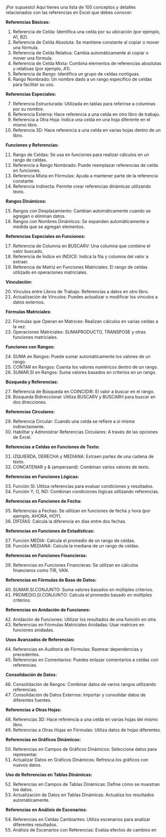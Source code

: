 ¡Por supuesto! Aquí tienes una lista de 100 conceptos y detalles relacionados con las referencias en Excel que debes conocer:

**Referencias Básicas:**

1. Referencia de Celda: Identifica una celda por su ubicación (por ejemplo, A1, B2).
2. Referencia de Celda Absoluta: Se mantiene constante al copiar o mover una fórmula.
3. Referencia de Celda Relativa: Cambia automáticamente al copiar o mover una fórmula.
4. Referencia de Celda Mixta: Combina elementos de referencias absolutas y relativas (por ejemplo, $A$1).
5. Referencia de Rango: Identifica un grupo de celdas contiguas.
6. Rango Nombrado: Un nombre dado a un rango específico de celdas para facilitar su uso.

**Referencias Especiales:**

7. Referencia Estructurada: Utilizada en tablas para referirse a columnas por su nombre.
8. Referencia Externa: Hace referencia a una celda en otro libro de trabajo.
9. Referencia a Otra Hoja: Indica una celda en una hoja diferente en el mismo libro.
10. Referencia 3D: Hace referencia a una celda en varias hojas dentro de un libro.

**Funciones y Referencias:**

11. Rango de Celdas: Se usa en funciones para realizar cálculos en un rango de celdas.
12. Referencia a Rango Nombrado: Puede reemplazar referencias de celda en funciones.
13. Referencia Mixta en Fórmulas: Ayuda a mantener parte de la referencia constante.
14. Referencia Indirecta: Permite crear referencias dinámicas utilizando texto.

**Rangos Dinámicos:**

15. Rangos con Desplazamiento: Cambian automáticamente cuando se agregan o eliminan datos.
16. Rangos con Nombres Dinámicos: Se expanden automáticamente a medida que se agregan elementos.

**Referencias Especiales en Funciones:**

17. Referencia de Columna en BUSCARV: Una columna que contiene el valor buscado.
18. Referencia de Índice en INDICE: Indica la fila y columna del valor a extraer.
19. Referencia de Matriz en Funciones Matriciales: El rango de celdas utilizado en operaciones matriciales.

**Vinculación:**

20. Vínculos entre Libros de Trabajo: Referencias a datos en otro libro.
21. Actualización de Vínculos: Puedes actualizar o modificar los vínculos a datos externos.

**Fórmulas Matriciales:**

22. Fórmulas que Operan en Matrices: Realizan cálculos en varias celdas a la vez.
23. Operaciones Matriciales: SUMAPRODUCTO, TRANSPOSE y otras funciones matriciales.

**Funciones con Rangos:**

24. SUMA en Rangos: Puede sumar automáticamente los valores de un rango.
25. CONTAR en Rangos: Cuenta los valores numéricos dentro de un rango.
26. SUMAR.SI en Rangos: Suma valores basados en criterios en un rango.

**Búsqueda y Referencias:**

27. Referencia de Búsqueda en COINCIDIR: El valor a buscar en el rango.
28. Búsqueda Bidireccional: Utiliza BUSCARV y BUSCARH para buscar en dos direcciones.

**Referencias Circulares:**

29. Referencia Circular: Cuando una celda se refiere a sí misma indirectamente.
30. Habilitar y Administrar Referencias Circulares: A través de las opciones de Excel.

**Referencias a Celdas en Funciones de Texto:**

31. IZQUIERDA, DERECHA y MEDIANA: Extraen partes de una cadena de texto.
32. CONCATENAR y & (ampersand): Combinan varios valores de texto.

**Referencias en Funciones Lógicas:**

33. Función SI: Utiliza referencias para evaluar condiciones y resultados.
34. Función Y, O, NO: Combinan condiciones lógicas utilizando referencias.

**Referencias en Funciones de Fecha:**

35. Referencias a Fechas: Se utilizan en funciones de fecha y hora (por ejemplo, AHORA, HOY).
36. DIFDÍAS: Calcula la diferencia en días entre dos fechas.

**Referencias en Funciones de Estadísticas:**

37. Función MEDIA: Calcula el promedio de un rango de celdas.
38. Función MEDIANA: Calcula la mediana de un rango de celdas.

**Referencias en Funciones Financieras:**

39. Referencias en Funciones Financieras: Se utilizan en cálculos financieros como TIR, VAN.

**Referencias en Fórmulas de Base de Datos:**

40. SUMAR.SI.CONJUNTO: Suma valores basados en múltiples criterios.
41. PROMEDIO.SI.CONJUNTO: Calcula el promedio basado en múltiples criterios.

**Referencias en Anidación de Funciones:**

42. Anidación de Funciones: Utilizar los resultados de una función en otra.
43. Referencias en Fórmulas Matriciales Anidadas: Usar matrices en funciones anidadas.

**Usos Avanzados de Referencias:**

44. Referencias en Auditoría de Fórmulas: Rastrear dependencias y precedentes.
45. Referencias en Comentarios: Puedes enlazar comentarios a celdas con referencias.

**Consolidación de Datos:**

46. Consolidación de Rangos: Combinar datos de varios rangos utilizando referencias.
47. Consolidación de Datos Externos: Importar y consolidar datos de diferentes fuentes.

**Referencias a Otras Hojas:**

48. Referencias 3D: Hace referencia a una celda en varias hojas del mismo libro.
49. Referencias a Otras Hojas en Fórmulas: Utiliza datos de hojas diferentes.

**Referencias en Gráficos Dinámicos:**

50. Referencias en Campos de Gráficos Dinámicos: Selecciona datos para representar.
51. Actualizar Datos en Gráficos Dinámicos: Refresca los gráficos con nuevos datos.

**Uso de Referencias en Tablas Dinámicas:**

52. Referencias en Campos de Tablas Dinámicas: Define cómo se muestran los datos.
53. Actualización de Datos en Tablas Dinámicas: Actualiza los resultados automáticamente.

**Referencias en Análisis de Escenarios:**

54. Referencias en Celdas Cambiantes: Utiliza escenarios para analizar diferentes resultados.
55. Análisis de Escenarios con Referencias: Evalúa efectos de cambios en
